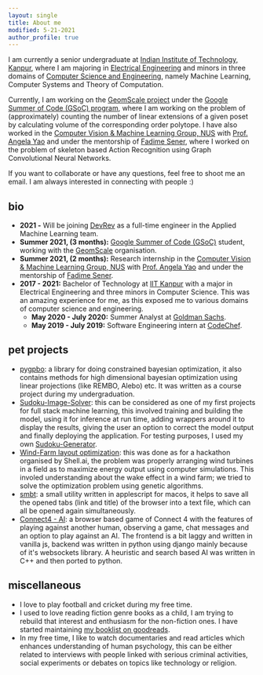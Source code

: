 ```yaml
---
layout: single
title: About me
modified: 5-21-2021
author_profile: true
---
```


I am currently a senior undergraduate at [Indian Institute of Technology, Kanpur](https://iitk.ac.in/), where I am majoring in [Electrical Engineering](https://www.iitk.ac.in/ee/) and minors in three domains of [Computer Science and Engineering](https://cse.iitk.ac.in/), namely Machine Learning, Computer Systems and Theory of Computation.  

Currently, I am working on the [GeomScale project](https://github.com/GeomScale) under the [Google Summer of Code (GSoC) program](https://summerofcode.withgoogle.com/projects/#6649856422051840), where I am working on the problem of (approximately) counting the number of linear extensions of a given poset by calculating volume of the corresponding order polytope.
I have also worked in the [Computer Vision & Machine Learning Group, NUS](https://sites.google.com/comp.nus.edu.sg/cvml) with [Prof. Angela Yao](https://www.comp.nus.edu.sg/cs/bio/ayao/) and under the mentorship of [Fadime Sener](https://cg.cs.uni-bonn.de/en/people/m-sc-fadime-sener/), where I worked on the problem of skeleton based Action Recognition using Graph Convolutional Neural Networks.  

If you want to collaborate or have any questions, feel free to shoot me an email. I am always interested in connecting with people :)

## bio
- **2021 -** Will be joining [DevRev](https://devrev.ai/) as a full-time engineer in the Applied Machine Learning team.
- **Summer 2021, (3 months):** [Google Summer of Code (GSoC)](https://summerofcode.withgoogle.com/projects/#6649856422051840) student, working with the [GeomScale](https://github.com/GeomScale) organisation.
- **Summer 2021, (2 months):** Research internship in the [Computer Vision & Machine Learning Group, NUS](https://sites.google.com/comp.nus.edu.sg/cvml) with [Prof. Angela Yao](https://www.comp.nus.edu.sg/cs/bio/ayao/) and under the mentorship of [Fadime Sener](https://cg.cs.uni-bonn.de/en/people/m-sc-fadime-sener/).
- **2017 - 2021:** Bachelor of Technology at [IIT Kanpur](https://iitk.ac.in/) with a major in Electrical Engineering and three minors in Computer Science. This was an amazing experience for me, as this exposed me to various domains of computer science and engineering.
    - **May 2020 - July 2020:** Summer Analyst at [Goldman Sachs](https://www.goldmansachs.com/worldwide/india/).
    - **May 2019 - July 2019:** Software Engineering intern at [CodeChef](https://codechef.com).

## pet projects
- [pygpbo](https://github.com/vaithak/pygpbo): a library for doing constrained bayesian optimization, it also contains methods for high dimensional bayesian optimization using linear projections (like REMBO, Alebo) etc. It was written as a course project during my undergraduation. 
- [Sudoku-Image-Solver](https://github.com/vaithak/Sudoku-Image-Solver): this can be considered as one of my first projects for full stack machine learning, this involved training and building the model, using it for inference at run time, adding wrappers around it to display the results, giving the user an option to correct the model output and finally deploying the application. For testing purposes, I used my own [Sudoku-Generator](https://github.com/vaithak/Sudoku-Generator).
- [Wind-Farm layout optimization](https://github.com/vaithak/Wind_Farm_Layout_Optimization): this was done as for a hackathon organised by Shell.ai, the problem was properly arranging wind turbines in a field as to maximize energy output using computer simulations. This involed understanding about the wake effect in a wind farm; we tried to solve the optimization problem using genetic algorithms.
- [smbt](https://github.com/vaithak/smbt): a small utility written in applescript for macos, it helps to save all the opened tabs (link and title) of the browser into a text file, which can all be opened again simultaneously.   
- [Connect4 - AI](https://github.com/vaithak/Connect4_AI): a browser based game of Connect 4 with the features of playing against another human, observing a game, chat messages and an option to play against an AI. The frontend is a bit laggy and written in vanilla js, backend was written in python using django mainly because of it's websockets library. A heuristic and search based AI was written in C++ and then ported to python.

## miscellaneous
- I love to play football and cricket during my free time.
- I used to love reading fiction genre books as a child, I am trying to rebuild that interest and enthusiasm for the non-fiction ones. I have started maintaining [my booklist on goodreads](https://www.goodreads.com/review/list/30560993-vaibhav-thakkar).
- In my free time, I like to watch documentaries and read articles which enhances understanding of human psychology, this can be either related to interviews with people linked with serious criminal activities, social experiments or debates on topics like technology or religion.

<!-- 
## books read
- Influence: The psychology of persuasion, by Robert Cialdini (currently reading)
- Veronika Decides to Die, by Paulo Coelho
- Rich Dad Poor Dad, by Robert Kiyosaki
- Animal Farm, by George Orwell -->



